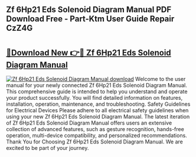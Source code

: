 ## Zf 6Hp21 Eds Solenoid Diagram Manual PDF Download Free - Part-Ktm User Guide Repair CzZ4G

# <h2><a href="http://dfre9i5.blite.top/?on=Zf+6Hp21+Eds+Solenoid+Diagram+Manual">🔗Download New 👉🔴 Zf 6Hp21 Eds Solenoid Diagram Manual</a></h2>

[![Zf 6Hp21 Eds Solenoid Diagram Manual download](https://i.imgur.com/lujVjoI.png)](http://dfre9i5.blite.top/?on=Zf+6Hp21+Eds+Solenoid+Diagram+Manual)
Welcome to the user manual for your newly connected Zf 6Hp21 Eds Solenoid Diagram Manual. This comprehensive guide is intended to help you understand and operate your product successfully. You will find detailed information on features, installation, operation, maintenance, and troubleshooting. Safety Guidelines for Electrical Devices Please adhere to all electrical safety guidelines when using your new Zf 6Hp21 Eds Solenoid Diagram Manual. The latest iteration of Zf 6Hp21 Eds Solenoid Diagram Manual offers users an extensive collection of advanced features, such as gesture recognition, hands-free operation, multi-device compatibility, and personalized recommendations. Thank You for Choosing Zf 6Hp21 Eds Solenoid Diagram Manual. We are excited to be part of your journey.
